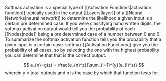 Softmax activation is a special type of [[Activation Functions|activation function]] typically used in the output [[Layers|layer]] of a [[Neural Networks|neural network]] to determine the likelihood a given input is a certain pre determined case. If you were classifying hand written digits, the softmax activation output would tell you the probability of each [[Nodes|node]] being a pre determined case of a number between 0 and 9. To summarize the softmax activation function tells you the probability that a given input is a certain case. softmax [[Activation Functions]] give you the probability of all cases, so by selecting the one with the highest probability you can determine that that is the correct output.

$$ 
a_{n}=g(z) = \frac{e_{n}^z}{\sum_{i=1}^{y}(e_{i}^z)}
$$
wherein y = total outputs and n is the case by which that function tests for. 